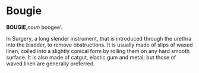 # Bougie

**BOUGIE**,_noun_ boogee'.

In Surgery, a long slender instrument, that is introduced through the urethra into the bladder, to remove obstructions. It is usually made of slips of waxed linen, coiled into a slightly conical form by rolling them on any hard smooth surface. It is also made of catgut, elastic gum and metal; but those of waved linen are generally preferred.